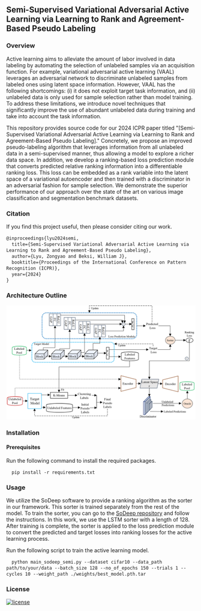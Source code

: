 ## Semi-Supervised Variational Adversarial Active Learning via Learning to Rank and Agreement-Based Pseudo Labeling

### Overview

Active learning aims to alleviate the amount of labor involved in data labeling
by automating the selection of unlabeled samples via an acquisition function.
For example, variational adversarial active learning (VAAL) leverages an
adversarial network to discriminate unlabeled samples from labeled ones using
latent space information. However, VAAL has the following shortcomings: (i) it
does not exploit target task information, and (ii) unlabeled data is only used
for sample selection rather than model training. To address these limitations,
we introduce novel techniques that significantly improve the use of abundant
unlabeled data during training and take into account the task information.

This repository provides source code for our 2024 ICPR paper titled
"[Semi-Supervised Variational Adversarial Active Learning via Learning to Rank
and Agreement-Based Pseudo Labeling]." Concretely, we propose an improved
pseudo-labeling algorithm that leverages information from all unlabeled data in
a semi-supervised manner, thus allowing a model to explore a richer data space.
In addition, we develop a ranking-based loss prediction module that converts
predicted relative ranking information into a differentiable ranking loss. This
loss can be embedded as a rank variable into the latent space of a variational
autoencoder and then trained with a discriminator in an adversarial fashion for
sample selection. We demonstrate the superior performance of our approach over
the state of the art on various image classification and segmentation benchmark
datasets.

### Citation

If you find this project useful, then please consider citing our work.

```
@inproceedings{lyu2024semi,
  title={Semi-Supervised Variational Adversarial Active Learning via Learning to Rank and Agreement-Based Pseudo Labeling},
  author={Lyu, Zongyao and Beksi, William J},
  booktitle={Proceedings of the International Conference on Pattern Recognition (ICPR)},
  year={2024}
}
```

### Architecture Outline 

<p align="center">
<img src="./misc/architecture.jpg" alt="architecture" width="600"/>
</p>

### Installation

#### Prerequisites

Run the following command to install the required packages.

```shell
  pip install -r requirements.txt 
```

### Usage

We utilize the SoDeep software to provide a ranking algorithm as the sorter in
our framework. This sorter is trained separately from the rest of the model. To
train the sorter, you can go to the [SoDeep
repository](https://github.com/technicolor-research/sodeep) and follow the
instructions. In this work, we use the LSTM sorter with a length of 128.  After
training is complete, the sorter is applied to the loss prediction module to
convert the predicted and target losses into ranking losses for the active
learning process.

Run the following script to train the active learning model.

```shell
  python main_sodeep_semi.py --dataset cifar10 --data_path path/to/your/data --batch_size 128 --no_of_epochs 150 --trials 1 --cycles 10 --weight_path ./weights/best_model.pth.tar

```

### License 

[![license](https://img.shields.io/badge/license-Apache%202-blue)](https://github.com/robotic-vision-lab/Semi-Supervised-Variational-Adversarial-Active-Learning/blob/main/LICENSE)

